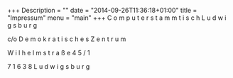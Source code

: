 +++
Description = ""
date = "2014-09-26T11:36:18+01:00"
title = "Impressum"
menu = "main"
+++
C o m p u t e r s t a m m t i s c h L u d w i g s b u r g

c/o D e m o k r a t i s c h e s Z e n t r u m

W i l h e l m s t r a ß e 4 5 / 1

7 1 6 3 8 L u d w i g s b u r g
